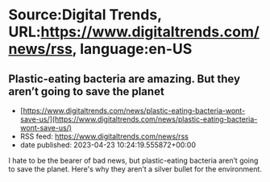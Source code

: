 # Source:Digital Trends, URL:https://www.digitaltrends.com/news/rss, language:en-US

## Plastic-eating bacteria are amazing. But they aren’t going to save the planet
 - [https://www.digitaltrends.com/news/plastic-eating-bacteria-wont-save-us/](https://www.digitaltrends.com/news/plastic-eating-bacteria-wont-save-us/)
 - RSS feed: https://www.digitaltrends.com/news/rss
 - date published: 2023-04-23 10:24:19.555872+00:00

I hate to be the bearer of bad news, but plastic-eating bacteria aren’t going to save the planet. Here's why they aren’t a silver bullet for the environment.

